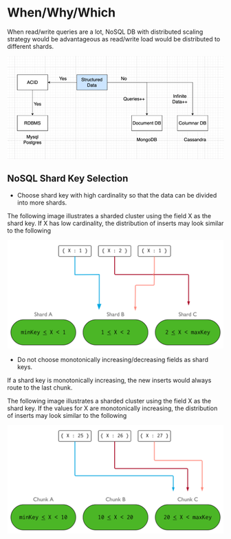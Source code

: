 # When/Why/Which

When read/write queries are a lot, NoSQL DB with distributed scaling strategy would be advantageous
as read/write load would be distributed to different shards.

![img.png](sequence.png)


## NoSQL Shard Key Selection

- Choose shard key with high cardinality so that the data can be divided into more shards.

The following image illustrates a sharded cluster using the field X as the shard key.
If X has low cardinality, the distribution of inserts may look similar to the following

![img.png](shard-cardinality.png)

- Do not choose monotonically increasing/decreasing fields as shard keys.

If a shard key is monotonically increasing, the new inserts would always route to the last chunk.

The following image illustrates a sharded cluster using the field X as the shard key. 
If the values for X are monotonically increasing, the distribution of inserts may look similar to the following

![img.png](shard-monotonicity.png)
